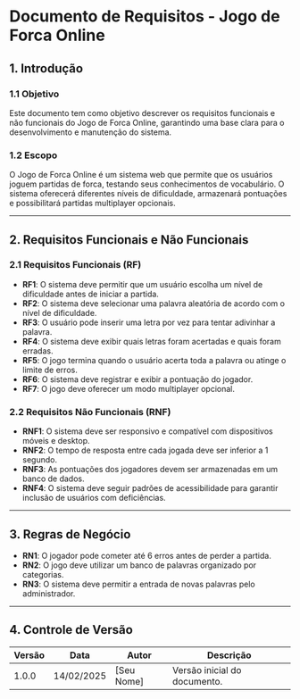# Documento de Requisitos - Jogo de Forca Online

## 1. Introdução

### 1.1 Objetivo

Este documento tem como objetivo descrever os requisitos funcionais e não funcionais do Jogo de Forca Online, garantindo uma base clara para o desenvolvimento e manutenção do sistema.

### 1.2 Escopo

O Jogo de Forca Online é um sistema web que permite que os usuários joguem partidas de forca, testando seus conhecimentos de vocabulário. O sistema oferecerá diferentes níveis de dificuldade, armazenará pontuações e possibilitará partidas multiplayer opcionais.

---

## 2. Requisitos Funcionais e Não Funcionais

### 2.1 Requisitos Funcionais (RF)

- **RF1**: O sistema deve permitir que um usuário escolha um nível de dificuldade antes de iniciar a partida.
- **RF2**: O sistema deve selecionar uma palavra aleatória de acordo com o nível de dificuldade.
- **RF3**: O usuário pode inserir uma letra por vez para tentar adivinhar a palavra.
- **RF4**: O sistema deve exibir quais letras foram acertadas e quais foram erradas.
- **RF5**: O jogo termina quando o usuário acerta toda a palavra ou atinge o limite de erros.
- **RF6**: O sistema deve registrar e exibir a pontuação do jogador.
- **RF7**: O jogo deve oferecer um modo multiplayer opcional.

### 2.2 Requisitos Não Funcionais (RNF)

- **RNF1**: O sistema deve ser responsivo e compatível com dispositivos móveis e desktop.
- **RNF2**: O tempo de resposta entre cada jogada deve ser inferior a 1 segundo.
- **RNF3**: As pontuações dos jogadores devem ser armazenadas em um banco de dados.
- **RNF4**: O sistema deve seguir padrões de acessibilidade para garantir inclusão de usuários com deficiências.

---

## 3. Regras de Negócio

- **RN1**: O jogador pode cometer até 6 erros antes de perder a partida.
- **RN2**: O jogo deve utilizar um banco de palavras organizado por categorias.
- **RN3**: O sistema deve permitir a entrada de novas palavras pelo administrador.

---

## 4. Controle de Versão

| Versão | Data       | Autor      | Descrição                    |
| ------ | ---------- | ---------- | ---------------------------- |
| 1.0.0  | 14/02/2025 | [Seu Nome] | Versão inicial do documento. |

